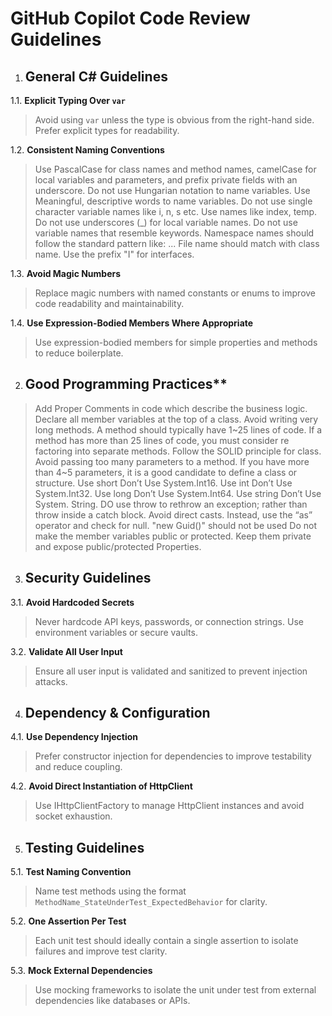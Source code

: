 # GitHub Copilot Code Review Guidelines

1. ## General C# Guidelines

1.1. **Explicit Typing Over `var`**
   > Avoid using `var` unless the type is obvious from the right-hand side. Prefer explicit types for readability.

1.2. **Consistent Naming Conventions**
   > Use PascalCase for class names and method names, camelCase for local variables and parameters, and prefix private fields with an underscore.
   > Do not use Hungarian notation to name variables. 
   > Use Meaningful, descriptive words to name variables.
   > Do not use single character variable names like i, n, s etc. Use names like index, temp.
   > Do not use underscores (_) for local variable names. 
   > Do not use variable names that resemble keywords.
   > Namespace names should follow the standard pattern like: <company name>.<product name>.<top level module>.<bottom level module>
   > File name should match with class name.
   > Use the prefix "I" for interfaces.

1.3. **Avoid Magic Numbers**
   > Replace magic numbers with named constants or enums to improve code readability and maintainability.

1.4. **Use Expression-Bodied Members Where Appropriate**
   > Use expression-bodied members for simple properties and methods to reduce boilerplate.

2. ## Good Programming Practices**
> Add Proper Comments in code which describe the business logic.
> Declare all member variables at the top of a class.
> Avoid writing very long methods. A method should typically have 1~25 lines of code. If a method has more than 25 lines of code, you must consider re factoring into separate methods. 
> Follow the SOLID principle for class.
> Avoid passing too many parameters to a method. If you have more than 4~5 parameters, it is a good candidate to define a class or structure.
> Use short Don’t Use System.Int16.
> Use int Don’t Use System.Int32.
> Use long Don’t Use System.Int64.
> Use string Don’t Use System. String.
> DO use throw to rethrow an exception; rather than throw <exception object> inside a catch block.
> Avoid direct casts. Instead, use the “as” operator and check for null. 
> "new Guid()" should not be used
> Do not make the member variables public or protected. Keep them private and expose public/protected Properties.

3. ## Security Guidelines

3.1. **Avoid Hardcoded Secrets**
   > Never hardcode API keys, passwords, or connection strings. Use environment variables or secure vaults.

3.2. **Validate All User Input**
   > Ensure all user input is validated and sanitized to prevent injection attacks.

4. ## Dependency & Configuration

4.1. **Use Dependency Injection**
   > Prefer constructor injection for dependencies to improve testability and reduce coupling.

4.2. **Avoid Direct Instantiation of HttpClient**
   > Use IHttpClientFactory to manage HttpClient instances and avoid socket exhaustion.

5. ## Testing Guidelines

5.1. **Test Naming Convention**
   > Name test methods using the format `MethodName_StateUnderTest_ExpectedBehavior` for clarity.

5.2. **One Assertion Per Test**
   > Each unit test should ideally contain a single assertion to isolate failures and improve test clarity.

5.3. **Mock External Dependencies**
   > Use mocking frameworks to isolate the unit under test from external dependencies like databases or APIs.


